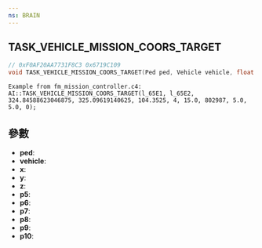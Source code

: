 ```yaml
---
ns: BRAIN
---
```

## TASK_VEHICLE_MISSION_COORS_TARGET

```c
// 0xF0AF20AA7731F8C3 0x6719C109
void TASK_VEHICLE_MISSION_COORS_TARGET(Ped ped, Vehicle vehicle, float x, float y, float z, int p5, int p6, int p7, float p8, float p9, BOOL p10);
```

```
Example from fm_mission_controller.c4:  
AI::TASK_VEHICLE_MISSION_COORS_TARGET(l_65E1, l_65E2, 324.84588623046875, 325.09619140625, 104.3525, 4, 15.0, 802987, 5.0, 5.0, 0);  
```

## 參數
* **ped**: 
* **vehicle**: 
* **x**: 
* **y**: 
* **z**: 
* **p5**: 
* **p6**: 
* **p7**: 
* **p8**: 
* **p9**: 
* **p10**: 

